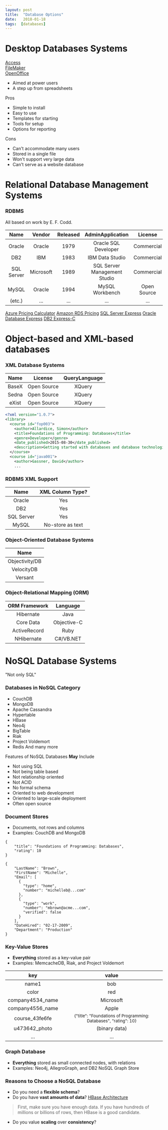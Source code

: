 ```yaml
---
layout: post
title:  "Database Options"
date:   2018-01-18
tags:  [databases]
---
```

# Desktop Databases Systems
[Access](https://products.office.com/en-us/access)  
[FileMaker](http://www.filemaker.com/products/filemaker-pro-advanced/)  
[OpenOffice](https://www.openoffice.org/product/index.html)
* Aimed at power users
* A step up from spreadsheets

Pros
* Simple to install
* Easy to use
* Templates for starting
* Tools for setup
* Options for reporting

Cons
* Can't accommodate many users
* Stored in a single file
* Won't support very large data
* Can't serve as a website database

# Relational Database Management Systems
### RDBMS
All based on work by E. F. Codd.

|Name|Vendor|Released|AdminApplication|License||
|:-:|:-:|:-:|:-:|:-:|:-:|
|Oracle|Oracle|1979|Oracle SQL Developer|Commercial||
|DB2|IBM|1983|IBM Data Studio|Commercial||
|SQL Server|Microsoft|1989|SQL Server Management Studio|Commercial||
|MySQL|Oracle|1994|MySQL Workbench|Open Source||
|(etc.)|...|...|...|...|...|

[Azure Pricing Calculator](https://azure.microsoft.com/en-us/pricing/calculator/)
[Amazon RDS Pricing](https://aws.amazon.com/rds/pricing/)
[SQL Server Express](https://www.microsoft.com/en-us/sql-server/sql-server-editions-express)
[Oracle Database Express](http://www.oracle.com/technetwork/database/database-technologies/express-edition/overview/index.html)
[DB2 Express-C](https://www.ibm.com/developerworks/downloads/im/db2express/)
# Object-based and XML-based databases
### XML Database Systems

|Name|License|QueryLanguage|
|:-:|:-:|:-:|
|BaseX|Open Source|XQuery|
|Sedna|Open Source|XQuery|
|eXist|Open Source|XQuery|

```xml
<?xml version="1.0.7">
<library>
  <course id="fop003">
    <author>Allardice, Simon</author>
    <title>Foundations of Programming: Databases</title>
    <genre>Developer</genre>
    <date_published>2015-08-30</date_published>
    <description>Getting started with databases and database technologies.</description>
  </course>
  <course id="java001">
    <author>Gassner, David</author>
    ...
```
### RDBMS XML Support

|Name|XML Column Type?|
|:-:|:-:|
|Oracle|Yes|
|DB2|Yes|
|SQL Server|Yes|
|MySQL|No-store as text|

### Object-Oriented Database Systems

|Name|
|:-:|
|Objectivity/DB|
|VelocityDB|
|Versant|

### Object-Relational Mapping (ORM)

|ORM Framework|Language|
|:-:|:-:|
|Hibernate|Java|
|Core Data|Objective-C|
|ActiveRecord|Ruby|
|NHibernate|C#/VB.NET|

# NoSQL Database Systems
"Not only SQL"
### Databases in NoSQL Category
* CouchDB
* MongoDB
* Apache Cassandra
* Hypertable
* HBase
* Neo4j
* BigTable
* Riak
* Project Voldemort
* Redis
And many more

Features of NoSQL Databases **May** Include
* Not using SQL
* Not being table based
* Not relationship oriented
* Not ACID
* No formal schema
* Oriented to web development
* Oriented to large-scale deployment
* Often open source

### Document Stores
* Documents, not rows and columns
* Examples: CouchDB and MongoDB
```
{
    "title": "Foundations of Programming: Databases",
    "rating": 10
}
```
```
{
    "LastName": "Brown",
    "FirstName": "Michelle",
    "Email": [
      {
        "type": "home",
        "number": "michelleb@...com"
      },
      {
        "type": "work",
        "number": "mbrown@acme...com",
        "verified": false
      }
    ],
    "DateHired": "02-17-2009",
    "Department": "Production"
}
```
### Key-Value Stores
* **Everything** stored as a key-value pair
* Examples: MemcacheDB, Riak, and Project Voldemort

|key|value|
|:-:|:-:|
|name1|bob|
|color|red|
|company4534_name|Microsoft|
|company4556_name|Apple|
|course_43fe6fe|<small>{"title": "Foundations of Programming: Databases", "rating": 10}</small>|
|u473642_photo|(binary data)|
|...|...|

### Graph Database
* **Everything** stored as small connected nodes, with relations
* Examples: Neo4j, AllegroGraph, and DB2 NoSQL Graph Store

### Reasons to Choose a NoSQL Database
* Do you need a **flexible schema**?
* Do you have **vast amounts of data**?
[HBase Architecture](http://hbase.apache.org/book.html#arch.overview)
>First, make sure you have enough data. If you have hundreds of millions or billions of rows, then HBase is a good candidate.
* Do you value **scaling** over **consistency**?
